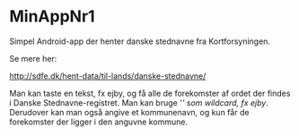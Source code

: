 # MinAppNr1
Simpel Android-app der henter danske stednavne fra Kortforsyningen.

Se mere her: 

http://sdfe.dk/hent-data/til-lands/danske-stednavne/

Man kan taste en tekst, fx ejby, og få alle de forekomster af ordet der findes i Danske Stednavne-registret.
Man kan bruge '*' som wildcard, fx ejby*.
Derudover kan man også angive et kommunenavn, og kun får de forekomster der ligger i den anguvne kommune.
